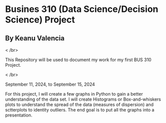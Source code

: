 <h1>Busines 310 (Data Science/Decision Science) Project</h1></ br>
<h2>By Keanu Valencia</h2>
< /br>
<p>This Repository will be used to document my work for my first BUS 310 Project.</p>
< /br>

<p>September 11, 2024, to September 15, 2024</p>
<P>For this project, I will create a few graphs in Python to gain a better understanding of the data set. I will create Histograms or Box-and-whiskers plots to understand the spread of the data (measures of dispersion) and sctterplots to identity outliers. The end goal is to put all the graphs into a presentation.</P>
